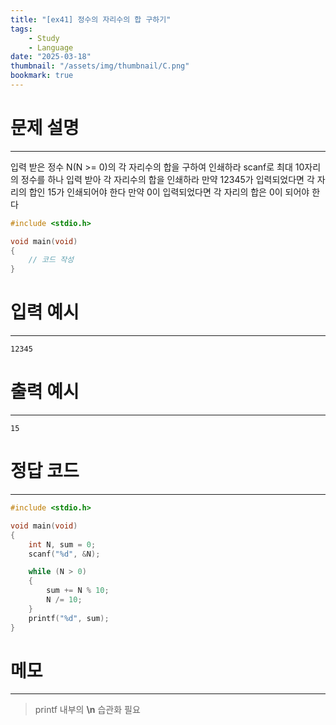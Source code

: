 ```yaml
---
title: "[ex41] 정수의 자리수의 합 구하기"
tags:
    - Study
    - Language
date: "2025-03-18"
thumbnail: "/assets/img/thumbnail/C.png"
bookmark: true
---
```

# 문제 설명
---
입력 받은 정수 N(N >= 0)의 각 자리수의 합을 구하여 인쇄하라
scanf로 최대 10자리의 정수를 하나 입력 받아 각 자리수의 합을 인쇄하라
만약 12345가 입력되었다면 각 자리의 합인 15가 인쇄되어야 한다
만약 0이 입력되었다면 각 자리의 합은 0이 되어야 한다

```c
#include <stdio.h>

void main(void)
{
	// 코드 작성
}
```

# 입력 예시
---

```
12345
```

# 출력 예시
---

```
15
```

# 정답 코드
---

```c
#include <stdio.h>

void main(void)
{
	int N, sum = 0;
	scanf("%d", &N);

	while (N > 0)
	{
		sum += N % 10;
		N /= 10;
	}
	printf("%d", sum);
}
```

# 메모
---
> printf 내부의 **\n** 습관화 필요